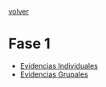 [volver](../README.md)

# Fase 1


- [Evidencias Individuales](Evidencias%20Individuales/README.md)
- [Evidencias Grupales](Evidencias%20Grupales/README.md)
